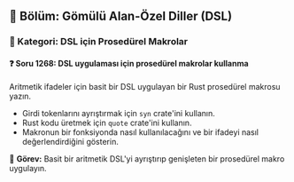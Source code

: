 ## 📘 Bölüm: Gömülü Alan-Özel Diller (DSL)
### 🔹 Kategori: DSL için Prosedürel Makrolar
#### ❓ Soru 1268: DSL uygulaması için prosedürel makrolar kullanma

Aritmetik ifadeler için basit bir DSL uygulayan bir Rust prosedürel makrosu yazın.

- Girdi tokenlarını ayrıştırmak için `syn` crate'ini kullanın.
- Rust kodu üretmek için `quote` crate'ini kullanın.
- Makronun bir fonksiyonda nasıl kullanılacağını ve bir ifadeyi nasıl değerlendirdiğini gösterin.

🔧 **Görev:** Basit bir aritmetik DSL'yi ayrıştırıp genişleten bir prosedürel makro uygulayın.
